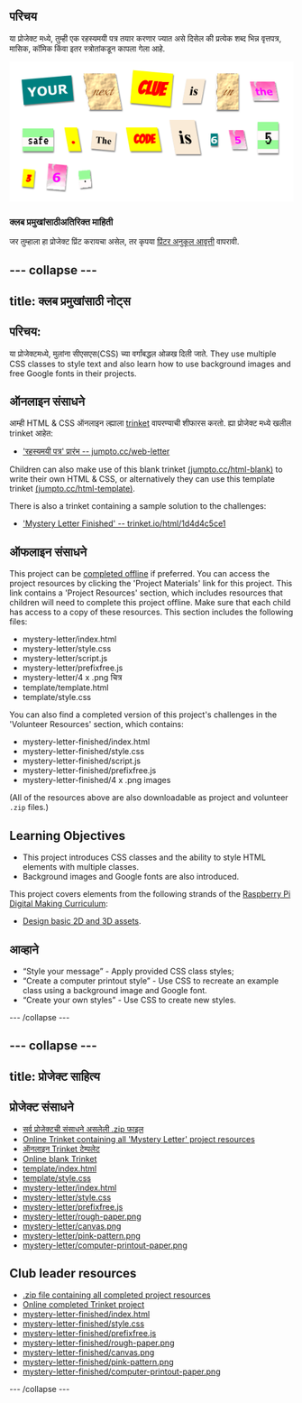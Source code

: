 ## परिचय

या प्रोजेक्ट मध्ये, तुम्ही एक रहस्यमयी पत्र तयार करणार ज्यात असे दिसेल की प्रत्येक शब्द भिन्न वृत्तपत्र, मासिक, कॉमिक किंवा इतर स्त्रोतांकडून कापला गेला आहे.

![screenshot](images/letter-final.png)

### क्लब प्रमुखांसाठीअतिरिक्त माहिती

जर तुम्हाला हा प्रोजेक्ट प्रिंट करायचा असेल, तर कृपया [प्रिंटर अनुकूल आवृत्ती](https://projects.raspberrypi.org/en/projects/mystery-letter/print) वापरावी.

## \--- collapse \---

## title: क्लब प्रमुखांसाठी नोट्स

## परिचय:

या प्रोजेक्टमध्ये, मुलांना सीएसएस(CSS) च्या वर्गांबद्धल ओळख दिली जाते. They use multiple CSS classes to style text and also learn how to use background images and free Google fonts in their projects.

## ऑनलाइन संसाधने

आम्ही HTML & CSS ऑनलाइन ल्ह्याला [trinket](https://trinket.io/) वापरण्याची शीफारस करतो. ह्या प्रोजेक्ट मध्ये खलील trinket आहेत:

* ['रहस्यमयी पत्र' प्रारंभ -- jumpto.cc/web-letter](http://jumpto.cc/web-letter)

Children can also make use of this blank trinket [(jumpto.cc/html-blank)](http://jumpto.cc/html-blank) to write their own HTML & CSS, or alternatively they can use this template trinket [(jumpto.cc/html-template)](http://jumpto.cc/html-template).

There is also a trinket containing a sample solution to the challenges:

* ['Mystery Letter Finished' -- trinket.io/html/1d4d4c5ce1](https://trinket.io/html/1d4d4c5ce1)

## ऑफलाइन संसाधने

This project can be [completed offline](https://www.codeclubprojects.org/en-GB/resources/webdev-working-offline/) if preferred. You can access the project resources by clicking the 'Project Materials' link for this project. This link contains a 'Project Resources' section, which includes resources that children will need to complete this project offline. Make sure that each child has access to a copy of these resources. This section includes the following files:

* mystery-letter/index.html
* mystery-letter/style.css
* mystery-letter/script.js
* mystery-letter/prefixfree.js
* mystery-letter/4 x .png चित्र
* template/template.html
* template/style.css

You can also find a completed version of this project's challenges in the 'Volunteer Resources' section, which contains:

* mystery-letter-finished/index.html
* mystery-letter-finished/style.css
* mystery-letter-finished/script.js
* mystery-letter-finished/prefixfree.js
* mystery-letter-finished/4 x .png images

(All of the resources above are also downloadable as project and volunteer `.zip` files.)

## Learning Objectives

* This project introduces CSS classes and the ability to style HTML elements with multiple classes.
* Background images and Google fonts are also introduced. 

This project covers elements from the following strands of the [Raspberry Pi Digital Making Curriculum](http://rpf.io/curriculum):

* [Design basic 2D and 3D assets](https://www.raspberrypi.org/curriculum/design/creator).

## आव्हाने

* “Style your message” - Apply provided CSS class styles;
* “Create a computer printout style” - Use CSS to recreate an example class using a background image and Google font. 
* “Create your own styles” - Use CSS to create new styles.

\--- /collapse \---

## \--- collapse \---

## title: प्रोजेक्ट साहित्य

## प्रोजेक्ट संसाधने

* [सर्व प्रोजेक्टची संसाधने असलेली .zip फाइल](https://rpf.io/p/en/mystery-letter-go)
* [Online Trinket containing all 'Mystery Letter' project resources](http://jumpto.cc/web-letter)
* [ऑनलाइन Trinket टेम्पलेट](http://jumpto.cc/trinket-template)
* [Online blank Trinket](http://jumpto.cc/trinket-blank)
* [template/index.html](resources/template-index.html)
* [template/style.css](resources/template-style.css)
* [mystery-letter/index.html](resources/mystery-letter-index.html)
* [mystery-letter/style.css](resources/mystery-letter-style.css)
* [mystery-letter/prefixfree.js](resources/mystery-letter-prefixfree.js)
* [mystery-letter/rough-paper.png](resources/mystery-letter-rough-paper.png)
* [mystery-letter/canvas.png](resources/mystery-letter-canvas.png)
* [mystery-letter/pink-pattern.png](resources/mystery-letter-pink-pattern.png)
* [mystery-letter/computer-printout-paper.png](resources/mystery-letter-computer-printout-paper.png)

## Club leader resources

* [.zip file containing all completed project resources](https://rpf.io/p/en/mystery-letter-go)
* [Online completed Trinket project](https://trinket.io/html/1d4d4c5ce1)
* [mystery-letter-finished/index.html](resources/mystery-letter-finished-index.html)
* [mystery-letter-finished/style.css](resources/mystery-letter-finished-style.css)
* [mystery-letter-finished/prefixfree.js](resources/mystery-letter-finished-prefixfree.js)
* [mystery-letter-finished/rough-paper.png](resources/mystery-letter-finished-rough-paper.png)
* [mystery-letter-finished/canvas.png](resources/mystery-letter-finished-canvas.png)
* [mystery-letter-finished/pink-pattern.png](resources/mystery-letter-finished-pink-pattern.png)
* [mystery-letter-finished/computer-printout-paper.png](resources/mystery-letter-finished-computer-printout-paper.png)

\--- /collapse \---